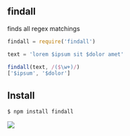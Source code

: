## findall

finds all regex matchings

```js
findall = require('findall')

text = 'lorem $ipsum sit $dolor amet'

findall(text, /($\w+)/)
['$ipsum', '$dolor']
```

## Install

```bash
$ npm install findall
```

![](http://distilleryimage8.ak.instagram.com/82a955eafd8411e281c522000a9e035f_6.jpg)
